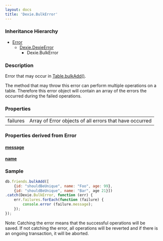 ```yaml
---
layout: docs
title: 'Dexie.BulkError'
---
```


### Inheritance Hierarchy

* [Error](https://developer.mozilla.org/en-US/docs/Web/JavaScript/Reference/Global_Objects/Error)
  * [Dexie.DexieError](/docs/DexieErrors/DexieError)
    * Dexie.BulkError

### Description 
Error that may occur in [Table.bulkAdd()](/docs/Table/Table.bulkAdd()).

The method that may throw this error can perform multiple operations on a table. Therefore this error object will contain an array of the errors the occurred during the failed operations. 

### Properties

<table>
<tr><td>failures</td><td>Array of Error objects of all errors that have occurred</td></tr>
</table>

### Properties derived from Error

#### [message](https://developer.mozilla.org/en-US/docs/Web/JavaScript/Reference/Global_Objects/Error/message)

#### [name](https://developer.mozilla.org/en-US/docs/Web/JavaScript/Reference/Global_Objects/Error/name)

### Sample 

```javascript
db.friends.bulkAdd([
    {id: "shouldBeUnique", name: "Foo", age: 99},
    {id: "shouldBeUnique", name: "Bar", age 21}])
.catch(Dexie.BulkError, function (err) {
    err.failures.forEach(function (failure) {
        console.error (failure.message);
    });
});
```

Note: Catching the error means that the successful operations will be saved. If not catching the error, all operations will be reverted and if there is an ongoing transaction, it will be aborted.

